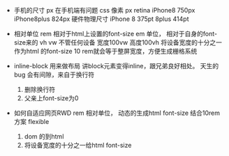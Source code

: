 - 手机的尺寸 
  px 在手机端有问题
  css 像素 px retina iPhone8 750px      iPhone8plus 824px
  硬件物理尺寸 iPhone 8 375pt 8plus 414pt

- 相对单位
   rem 相对于html上设置的font-size
   em 单位， 相对于自身的font-size来的
   vh vw 不管任何设备  宽度100vw 高度100vh
   将设备宽度的十分之一作为html 的font-size 10 rem就会等于整屏宽度，方便生成栅格系统
- inline-block
  用来做布局 讲block元素变得inline，跟兄弟良好相处。
  天生的bug 会有间隙，来自于换行符
  1. 删除换行符
  2. 父亲上font-size为0

- 如何自适应网页RWD
   rem 相对单位， 动态的生成html font-size
   结合10rem 方案 flexible
   1. dom 的到html
   2. 将设备宽度的十分之一给html font-size 